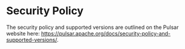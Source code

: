 # Security Policy

The security policy and supported versions are outlined on the Pulsar website here: https://pulsar.apache.org/docs/security-policy-and-supported-versions/.

